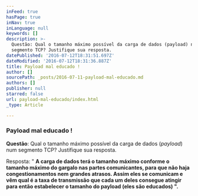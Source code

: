 ```yaml
---
inFeed: true
hasPage: true
inNav: true
inLanguage: null
keywords: []
description: >-
  Questão: Qual o tamanho máximo possível da carga de dados (payload) num
  segmento TCP? Justifique sua resposta.
datePublished: '2016-07-12T18:31:51.697Z'
dateModified: '2016-07-12T18:31:36.887Z'
title: Payload mal educado !
author: []
sourcePath: _posts/2016-07-11-payload-mal-educado.md
authors: []
publisher: null
starred: false
url: payload-mal-educado/index.html
_type: Article

---
```

### Payload mal educado !

**Questão**: Qual o tamanho máximo possível da carga de dados (_payload_) num segmento TCP? Justifique sua resposta.

Resposta: " **A carga de dados terá o tamanho máximo conforme o tamanho máximo do gargalo nas partes comunicantes, para que não haja congestionamentos nem grandes atrasos. Assim eles se comunicam e vêm qual é a taxa de transmissão que cada um deles consegue atingir para então estabelecer o tamanho do payload (eles são educados) ".**